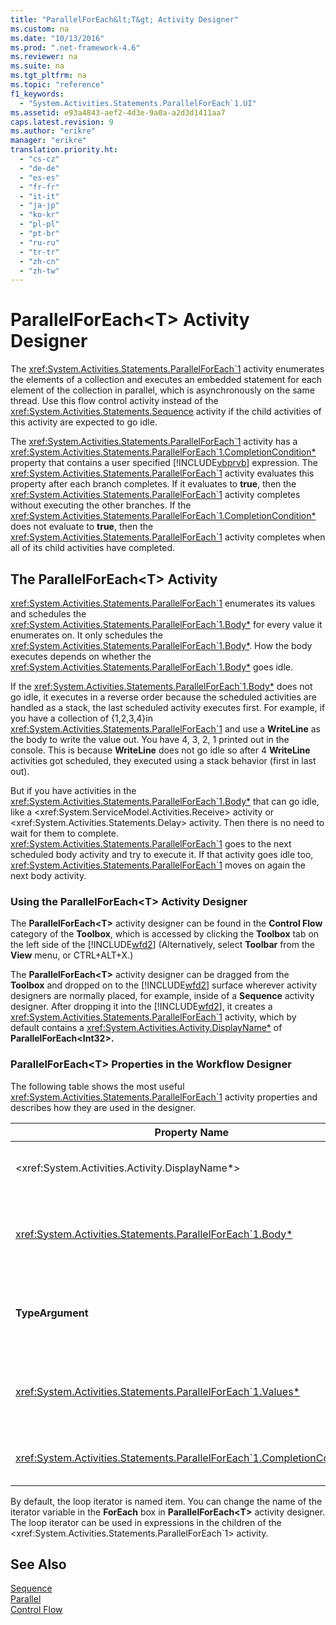 ```yaml
---
title: "ParallelForEach&lt;T&gt; Activity Designer"
ms.custom: na
ms.date: "10/13/2016"
ms.prod: ".net-framework-4.6"
ms.reviewer: na
ms.suite: na
ms.tgt_pltfrm: na
ms.topic: "reference"
f1_keywords: 
  - "System.Activities.Statements.ParallelForEach`1.UI"
ms.assetid: e93a4843-aef2-4d3e-9a0a-a2d3d1411aa7
caps.latest.revision: 9
ms.author: "erikre"
manager: "erikre"
translation.priority.ht: 
  - "cs-cz"
  - "de-de"
  - "es-es"
  - "fr-fr"
  - "it-it"
  - "ja-jp"
  - "ko-kr"
  - "pl-pl"
  - "pt-br"
  - "ru-ru"
  - "tr-tr"
  - "zh-cn"
  - "zh-tw"
---
```

# ParallelForEach&lt;T&gt; Activity Designer
The <xref:System.Activities.Statements.ParallelForEach`1> activity enumerates the elements of a collection and executes an embedded statement for each element of the collection in parallel, which is asynchronously on the same thread. Use this flow control activity instead of the <xref:System.Activities.Statements.Sequence> activity if the child activities of this activity are expected to go idle.  
  
 The <xref:System.Activities.Statements.ParallelForEach`1> activity has a <xref:System.Activities.Statements.ParallelForEach`1.CompletionCondition*> property that contains a user specified [!INCLUDE[vbprvb](../codequality/includes/vbprvb_md.md)] expression. The <xref:System.Activities.Statements.ParallelForEach`1> activity evaluates this property after each branch completes. If it evaluates to **true**, then the <xref:System.Activities.Statements.ParallelForEach`1> activity completes without executing the other branches. If the <xref:System.Activities.Statements.ParallelForEach`1.CompletionCondition*> does not evaluate to **true**, then the <xref:System.Activities.Statements.ParallelForEach`1> activity completes when all of its child activities have completed.  
  
## The ParallelForEach<T\> Activity  
 <xref:System.Activities.Statements.ParallelForEach`1> enumerates its values and schedules the <xref:System.Activities.Statements.ParallelForEach`1.Body*> for every value it enumerates on. It only schedules the <xref:System.Activities.Statements.ParallelForEach`1.Body*>. How the body executes depends on whether the <xref:System.Activities.Statements.ParallelForEach`1.Body*> goes idle.  
  
 If the <xref:System.Activities.Statements.ParallelForEach`1.Body*> does not go idle, it executes in a reverse order because the scheduled activities are handled as a stack, the last scheduled activity executes first. For example, if you have a collection of {1,2,3,4}in <xref:System.Activities.Statements.ParallelForEach`1> and use a **WriteLine** as the body to write the value out. You have 4, 3, 2, 1 printed out in the console. This is because **WriteLine** does not go idle so after 4 **WriteLine** activities got scheduled, they executed using a stack behavior (first in last out).  
  
 But if you have activities in the <xref:System.Activities.Statements.ParallelForEach`1.Body*> that can go idle, like a \<xref:System.ServiceModel.Activities.Receive> activity or \<xref:System.Activities.Statements.Delay> activity. Then there is no need to wait for them to complete. <xref:System.Activities.Statements.ParallelForEach`1> goes to the next scheduled body activity and try to execute it. If that activity goes idle too, <xref:System.Activities.Statements.ParallelForEach`1> moves on again the next body activity.  
  
### Using the ParallelForEach\<T> Activity Designer  
 The **ParallelForEach\<T>** activity designer can be found in the **Control Flow** category of the **Toolbox**, which is accessed by clicking the **Toolbox** tab on the left side of the [!INCLUDE[wfd2](../workflowdesigner/includes/wfd2_md.md)] (Alternatively, select **Toolbar** from the **View** menu, or CTRL+ALT+X.)  
  
 The **ParallelForEach\<T>** activity designer can be dragged from the **Toolbox** and dropped on to the [!INCLUDE[wfd2](../workflowdesigner/includes/wfd2_md.md)] surface wherever activity designers are normally placed, for example, inside of a **Sequence** activity designer. After dropping it into the [!INCLUDE[wfd2](../workflowdesigner/includes/wfd2_md.md)], it creates a <xref:System.Activities.Statements.ParallelForEach`1> activity, which by default contains a <xref:System.Activities.Activity.DisplayName*> of **ParallelForEach<Int32\>.**  
  
### ParallelForEach<T\> Properties in the Workflow Designer  
 The following table shows the most useful <xref:System.Activities.Statements.ParallelForEach`1> activity properties and describes how they are used in the designer.  
  
|Property Name|Required|Usage|  
|-------------------|--------------|-----------|  
|\<xref:System.Activities.Activity.DisplayName*>|False|Specifies the friendly display name of the activity designer in the header. The default value is **ParallelForEach\<Int32>**. The value can be optionally edited in the **Properties** grid or directly on the activity designer header.|  
|<xref:System.Activities.Statements.ParallelForEach`1.Body*>|False|The activity to execute for each item in the collection. To add the <xref:System.Activities.Statements.ParallelForEach`1.Body*> activity, drop an activity from the toolbox into the **Body** box on the **ParallelForEach\<T>** activity designer with hint text “Drop Activity Here”.|  
|**TypeArgument**|True|The type of the items in the <xref:System.Activities.Statements.ParallelForEach`1.Values*> collection specified by the generic parameter *T*. By default, **TypeArgument** is set to **Int32**. To change the type T in the **ParallelForEach<T\>** activity designer, change the value of the **TypeArgument** combo box in the Property Grid.|  
|<xref:System.Activities.Statements.ParallelForEach`1.Values*>|True|The collection of items to iterate over. To set the <xref:System.Activities.Statements.ParallelForEach`1.Values*>, type a [!INCLUDE[vbprvb](../codequality/includes/vbprvb_md.md)] expression in the **Values** box on the **ForEach<T\>** activity designer in the box with the hint text “Enter a VB expression” or in **Values** box on the **Properties** window.|  
|<xref:System.Activities.Statements.ParallelForEach`1.CompletionCondition*>||Evaluated after each iteration completes. If it evaluates to true, then the scheduled pending iterations are canceled. If this property is not set, all scheduled statements execute until completion.|  
  
 By default, the loop iterator is named item. You can change the name of the iterator variable in the **ForEach** box in **ParallelForEach\<T>** activity designer. The loop iterator can be used in expressions in the children of the \<xref:System.Activities.Statements.ParallelForEach`1> activity.  
  
## See Also  
 [Sequence](../workflowdesigner/sequence-activity-designer.md)   
 [Parallel](../workflowdesigner/parallel-activity-designer.md)   
 [Control Flow](../workflowdesigner/control-flow-activity-designers.md)